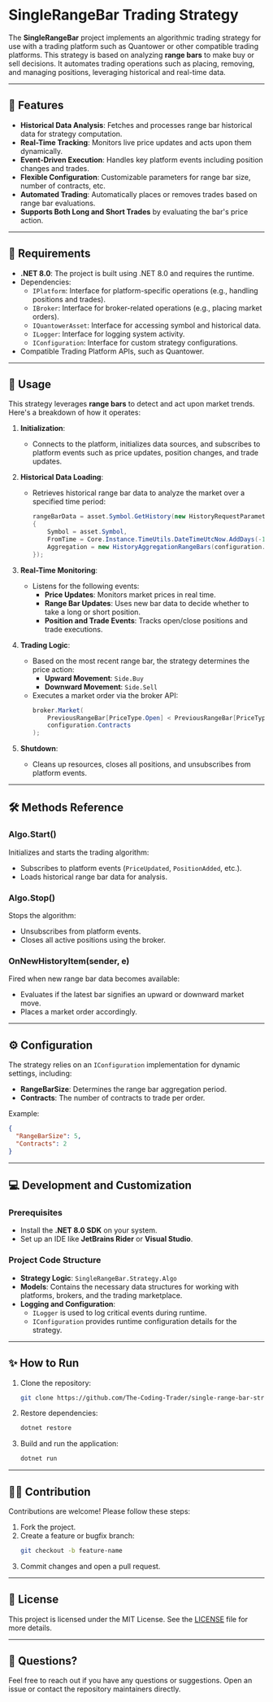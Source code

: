 # SingleRangeBar Trading Strategy

The **SingleRangeBar** project implements an algorithmic trading strategy for use with a trading platform such as Quantower or other compatible trading platforms. This strategy is based on analyzing **range bars** to make buy or sell decisions. It automates trading operations such as placing, removing, and managing positions, leveraging historical and real-time data.

---

## 📖 Features

- **Historical Data Analysis**: Fetches and processes range bar historical data for strategy computation.
- **Real-Time Tracking**: Monitors live price updates and acts upon them dynamically.
- **Event-Driven Execution**: Handles key platform events including position changes and trades.
- **Flexible Configuration**: Customizable parameters for range bar size, number of contracts, etc.
- **Automated Trading**: Automatically places or removes trades based on range bar evaluations.
- **Supports Both Long and Short Trades** by evaluating the bar's price action.

---

## 🔧 Requirements

- **.NET 8.0**: The project is built using .NET 8.0 and requires the runtime.
- Dependencies:
  - `IPlatform`: Interface for platform-specific operations (e.g., handling positions and trades).
  - `IBroker`: Interface for broker-related operations (e.g., placing market orders).
  - `IQuantowerAsset`: Interface for accessing symbol and historical data.
  - `ILogger`: Interface for logging system activity.
  - `IConfiguration`: Interface for custom strategy configurations.
- Compatible Trading Platform APIs, such as Quantower.

---

## 🚀 Usage

This strategy leverages **range bars** to detect and act upon market trends. Here's a breakdown of how it operates:

1. **Initialization**:
   - Connects to the platform, initializes data sources, and subscribes to platform events such as price updates, position changes, and trade updates.

2. **Historical Data Loading**:
   - Retrieves historical range bar data to analyze the market over a specified time period:
     ```c#
     rangeBarData = asset.Symbol.GetHistory(new HistoryRequestParameters
     {
         Symbol = asset.Symbol,
         FromTime = Core.Instance.TimeUtils.DateTimeUtcNow.AddDays(-10),
         Aggregation = new HistoryAggregationRangeBars(configuration.RangeBarSize, asset.Symbol.HistoryType)
     });
     ```

3. **Real-Time Monitoring**:
   - Listens for the following events:
     - **Price Updates**: Monitors market prices in real time.
     - **Range Bar Updates**: Uses new bar data to decide whether to take a long or short position.
     - **Position and Trade Events**: Tracks open/close positions and trade executions.

4. **Trading Logic**:
   - Based on the most recent range bar, the strategy determines the price action:
     - **Upward Movement**: `Side.Buy`
     - **Downward Movement**: `Side.Sell`
   - Executes a market order via the broker API:
     ```c#
     broker.Market(
         PreviousRangeBar[PriceType.Open] < PreviousRangeBar[PriceType.Close] ? Side.Buy : Side.Sell,
         configuration.Contracts
     );
     ```

5. **Shutdown**:
   - Cleans up resources, closes all positions, and unsubscribes from platform events.

---

## 🛠️ Methods Reference

### **Algo.Start()**

Initializes and starts the trading algorithm:
- Subscribes to platform events (`PriceUpdated`, `PositionAdded`, etc.).
- Loads historical range bar data for analysis.

### **Algo.Stop()**

Stops the algorithm:
- Unsubscribes from platform events.
- Closes all active positions using the broker.

### **OnNewHistoryItem(sender, e)**
Fired when new range bar data becomes available:
- Evaluates if the latest bar signifies an upward or downward market move.
- Places a market order accordingly.

---

## ⚙️ Configuration

The strategy relies on an `IConfiguration` implementation for dynamic settings, including:

- **RangeBarSize**: Determines the range bar aggregation period.
- **Contracts**: The number of contracts to trade per order.

Example:
```json
{
  "RangeBarSize": 5,
  "Contracts": 2
}
```

---

## 💻 Development and Customization

### Prerequisites
- Install the **.NET 8.0 SDK** on your system.
- Set up an IDE like **JetBrains Rider** or **Visual Studio**.

### Project Code Structure
- **Strategy Logic**: `SingleRangeBar.Strategy.Algo`
- **Models**: Contains the necessary data structures for working with platforms, brokers, and the trading marketplace.
- **Logging and Configuration**:
  - `ILogger` is used to log critical events during runtime.
  - `IConfiguration` provides runtime configuration details for the strategy.

---

## ✨ How to Run

1. Clone the repository:
   ```bash
   git clone https://github.com/The-Coding-Trader/single-range-bar-strategy.git
   ```
2. Restore dependencies:
   ```bash
   dotnet restore
   ```
3. Build and run the application:
   ```bash
   dotnet run
   ```

---

## 🧑‍💻 Contribution

Contributions are welcome! Please follow these steps:

1. Fork the project.
2. Create a feature or bugfix branch:
   ```bash
   git checkout -b feature-name
   ```
3. Commit changes and open a pull request.

---

## 📜 License

This project is licensed under the MIT License. See the [LICENSE](LICENSE) file for more details.

---

## 💬 Questions?

Feel free to reach out if you have any questions or suggestions. Open an issue or contact the repository maintainers directly.
